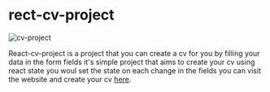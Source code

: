 # rect-cv-project

![cv-project](https://user-images.githubusercontent.com/96872857/227798295-3833b3a0-0b83-4379-98f5-903c8cc5e3af.png)

React-cv-project is a project that you can create a cv for you by filling your data in the form fields it's simple project that aims to create your cv using react state you woul set the state on each change in the fields you can visit the website and create your cv <a href="https://kingmohbil.github.io/react-cv-project/">here</a>.
